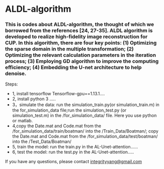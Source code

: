 # ALDL-algorithm
###  This is codes about ALDL-algorithm, the thought of which we borrowed from the references [24, 27-35]. ALDL algorithm is developed to realize high-fidelity image reconstruction for CUP. In this algorithm, there are four key points: (1) Optimizing the sparse domain in the multiple transformation; (2) Optimizing the relevant calculation parameters in the iteration process; (3) Employing GD algorithm to improve the computing efficiency; (4) Embedding the U-net architecture to help denoise. 



Steps:
* 1, install tensorflow Tensorflow-gpu==1.13.1....
* 2, install python 3 .....
* 3，simulate the data: run the simulation_train.py(or simulation_train.m) in the for_simulation_data file;run the simulation_test.py (or simulation_test.m) in the /for_simulation_data/ file. Here you use python or matlab.
* 4,copy the Date.mat and Code.mat from the /for_simulation_data/train/boatman/ into the /Train_Data/Boatman/; copy the Date.mat and Code.mat from the /for_simulation_data/test/boatman/ into the /Test_Data/Boatman/
* 5, train the model: run the train.py in the AL-Unet-attention......
* 6, test the model: run the test.py in the AL-Unet-attention..... 

If you have any questions, please contact integrityyang@gmail.com

